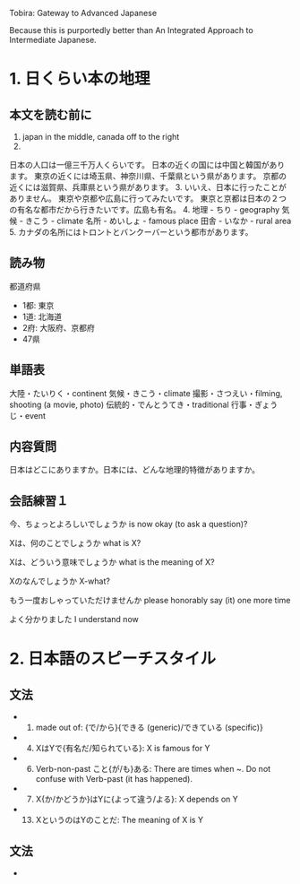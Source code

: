 Tobira: Gateway to Advanced Japanese

Because this is purportedly better than An Integrated Approach to Intermediate Japanese.

# 1. 日くらい本の地理

## 本文を読む前に

1. japan in the middle, canada off to the right
2.
日本の人口は一億三千万人くらいです。
日本の近くの国には中国と韓国があります。
東京の近くには埼玉県、神奈川県、千葉県という県があります。
京都の近くには滋賀県、兵庫県という県があります。
3.
いいえ、日本に行ったことがありません。
東京や京都や広島に行ってみたいです。
東京と京都は日本の２つの有名な都市だから行きたいです。広島も有名。
4.
地理 - ちり - geography
気候 - きこう - climate
名所 - めいしょ - famous place
田舎 - いなか - rural area
5.
カナダの名所にはトロントとバンクーバーという都市があります。

## 読み物

都道府県
- 1都: 東京
- 1道: 北海道
- 2府: 大阪府、京都府
- 47県

## 単語表

大陸・たいりく・continent
気候・きこう・climate
撮影・さつえい・filming, shooting (a movie, photo)
伝統的・でんとうてき・traditional
行事・ぎょうじ・event

## 内容質問

日本はどこにありますか。日本には、どんな地理的特徴がありますか。

## 会話練習１

今、ちょっとよろしいでしょうか
is now okay (to ask a question)?

Xは、何のことでしょうか
what is X?

Xは、どういう意味でしょうか
what is the meaning of X?

Xのなんでしょうか
X-what?

もう一度おしゃっていただけませんか
please honorably say (it) one more time

よく分かりました
I understand now

# 2. 日本語のスピーチスタイル

## 文法

- 1. made out of: {で/から}{できる (generic)/できている (specific)}
- 4. XはYで{有名だ/知られている}: X is famous for Y
- 6. Verb-non-past こと{が/も}ある: There are times when ~. Do not confuse with Verb-past (it has happened).
- 7. X{か/かどうか}はYに{よって違う/よる}: X depends on Y
- 13. XというのはYのことだ: The meaning of X is Y

## 文法

- 
